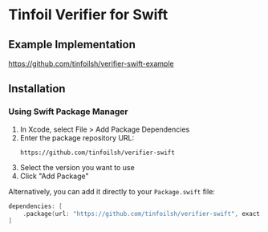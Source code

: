 # Tinfoil Verifier for Swift

## Example Implementation

https://github.com/tinfoilsh/verifier-swift-example

## Installation

### Using Swift Package Manager

1. In Xcode, select File > Add Package Dependencies
2. Enter the package repository URL:
   ```
   https://github.com/tinfoilsh/verifier-swift
   ```
3. Select the version you want to use
4. Click "Add Package"

Alternatively, you can add it directly to your `Package.swift` file:

```swift
dependencies: [
    .package(url: "https://github.com/tinfoilsh/verifier-swift", exact: "0.0.21")
]
```
